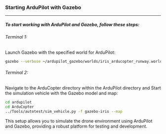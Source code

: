 ### Starting ArduPilot with Gazebo
---
##### To start working with ArduPilot and Gazebo, follow these steps:

###### Terminal 1:
Launch Gazebo with the specified world for ArduPilot:
```bash
gazebo --verbose ~/ardupilot_gazebo/worlds/iris_arducopter_runway.world
```
###### Terminal 2:
Navigate to the ArduCopter directory within the ArduPilot directory and Start the simulation vehicle with the Gazebo model and map:
```bash
cd ardupilot
cd ArduCopter
../Tools/autotest/sim_vehicle.py -f gazebo-iris --map
```
This setup allows you to simulate the drone environment using ArduPilot and Gazebo, providing a robust platform for testing and development.

